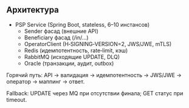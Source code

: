## Архитектура

- PSP Service (Spring Boot, stateless, 6–10 инстансов)
  - Sender фасад (внешние API)
  - Beneficiary фасад (/in/...)
  - OperatorClient (H‑SIGNING‑VERSION=2, JWS/JWE, mTLS)
  - Redis (идемпотентность, rate‑limit, кэш)
  - RabbitMQ (исходящие UPDATE, DLQ)
  - Oracle (транзакции, аудит, outbox)

Горячий путь: API → валидация → идемпотентность → JWS/JWE → оператор → маппинг → ответ.

Fallback: UPDATE через MQ при отсутствии финала; GET статус при timeout.


